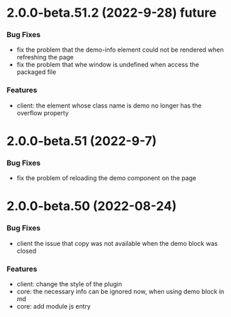 # 2.0.0-beta.51.2 (2022-9-28) future

### Bug Fixes
- fix the problem that the demo-info element could not be rendered when refreshing the page
- fix the problem that whe window is undefined when access the packaged file

### Features
- client: the element whose class name is demo no longer has the overflow property
  
# 2.0.0-beta.51 (2022-9-7)

### Bug Fixes
- fix the problem of reloading the demo component on the page

# 2.0.0-beta.50 (2022-08-24)

### Bug Fixes
- client the issue that copy was not available when the demo block was closed

### Features
- client: change the style of the plugin
- core: the necessary info can be ignored now, when using demo block in md
- core: add module js entry
